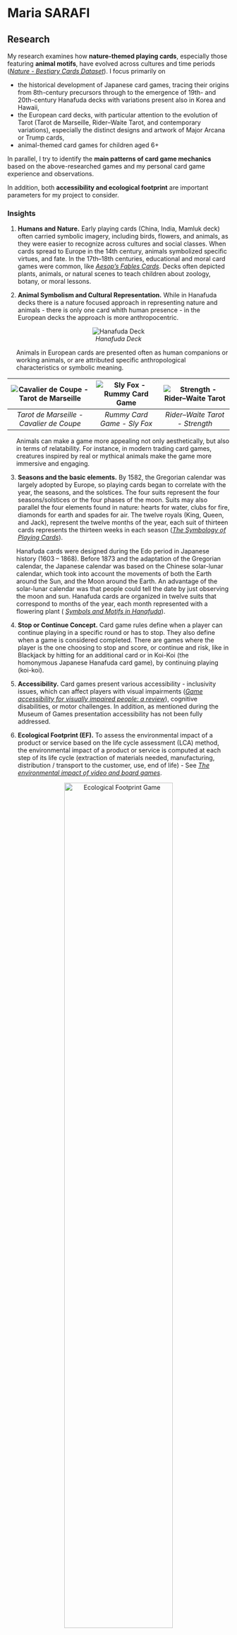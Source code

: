 # Maria SARAFI
## Research 
My research examines how <b>nature-themed playing cards</b>, especially those featuring <b>animal motifs</b>, have evolved across cultures and time periods (<i>[Nature - Bestiary Cards Dataset](https://drive.google.com/file/d/1DHTS5pODCRAs6sN-34fva-bKjNU4pooS/view?usp=share_link)</i>). I focus primarily on

- the historical development of Japanese card games, tracing their origins from 8th-century precursors through to the emergence of 19th- and 20th-century Hanafuda decks with variations present also in Korea and Hawaii,
- the European card decks, with particular attention to the evolution of Tarot (Tarot de Marseille, Rider–Waite Tarot, and contemporary variations), especially the distinct designs and artwork of Major Arcana or Trump cards,
- animal-themed card games for children aged 6+

In parallel, I try to identify the <b>main patterns of card game mechanics</b> based on the above-researched games and my personal card game experience and observations. 

In addition, both <b>accessibility and ecological footprint</b> are important parameters for my project to consider.

### Insights
1. <b>Humans and Nature.</b> Early playing cards (China, India, Mamluk deck) often carried symbolic imagery, including birds, flowers, and animals, as they were easier to recognize across cultures and social classes. When cards spread to Europe in the 14th century, animals symbolized specific virtues, and fate. In the 17th–18th centuries, educational and moral card games were common, like <i>[Aesop’s Fables Cards](https://www.wopc.co.uk/uk/aesop’s-fables)</i>. Decks often depicted plants, animals, or natural scenes to teach children about zoology, botany, or moral lessons.

2. <b>Animal Symbolism and Cultural Representation.</b> While in Hanafuda decks there is a nature focused approach in representing nature and animals - there is only one card whith human presence - in the European decks the approach is more anthropocentric.

<p style="text-align: center;">
  <img src="./Images/hanafuda_deck.jpg" alt="Hanafuda Deck">
  <br>
  <em>Hanafuda Deck</em>
</p>
 
<p style="margin-left: 4%;">
  Animals in European cards are presented often as human companions or working animals, or are attributed specific anthropological characteristics or symbolic meaning.
</p>

<!--<div style="display: flex; justify-content: center; gap: 10px;">
  <figure style="text-align: center;">
    <img src="./Images/Tarot_de_Marseille_Cavalier_de_Coupe.jpeg" alt="Cavalier de Coupe - Tarot de Marseille" style="height: 400px; object-fit: cover;">
    <figcaption>Tarot de Marseille - Cavalier de Coupe</figcaption>
  </figure>

  <figure style="text-align: center;">
    <img src="./Images/animal-rummy-sly-fox.jpg" alt="Sly Fox - Rummy Card Game" style="height: 400px; object-fit: cover;">
    <figcaption>Rummy Card Game - Sly Fox</figcaption>
  </figure>

  <figure style="text-align: center;">
    <img src="./Images/RWS_Tarot_08_Strength.jpg" alt="Strength - Rider–Waite Tarot" style="height: 400px; object-fit: cover;">
    <figcaption>Rider–Waite Tarot - Strength</figcaption>
  </figure>
</div>-->
| ![Cavalier de Coupe - Tarot de Marseille](./Images/Tarot_de_Marseille_Cavalier_de_Coupe.jpeg) | ![Sly Fox - Rummy Card Game](./Images/animal-rummy-sly-fox.jpg) | ![Strength - Rider–Waite Tarot](./Images/RWS_Tarot_08_Strength.jpg) |
|:-------------------------------:|:-------------------------------:|:-------------------------------:|
| *Tarot de Marseille - Cavalier de Coupe*                     | *Rummy Card Game - Sly Fox*                     | *Rider–Waite Tarot - Strength*                     |


<p style="margin-left: 4%;">
  Animals can make a game more appealing not only aesthetically, but also in terms of relatability. For instance, in modern trading card games, creatures inspired by real or mythical animals make the game more immersive and engaging. 
</p>

3. <b>Seasons and the basic elements.</b> By 1582, the Gregorian calendar was largely adopted by Europe, so playing cards began to correlate with the year, the seasons, and the solstices. The four suits represent the four seasons/solstices or the four phases of the moon. Suits may also parallel the four elements found in nature: hearts for water, clubs for fire, diamonds for earth and spades for air. The twelve royals (King, Queen, and Jack), represent the twelve months of the year, each suit of thirteen cards represents the thirteen weeks in each season (<i>[The Symbology of Playing Cards](https://www.artofplay.com/blogs/stories/the-symbology-of-playing-cards?srsltid=AfmBOoonOhSUILE-3qeU7HGa4MdvMwQP87YsS96Nl5cIul76PCY0DUE3)</i>). 

<p style="margin-left: 4%;">
  Hanafuda cards were designed during the Edo period in Japanese history (1603 – 1868). Before 1873 and the adaptation of the Gregorian calendar, the Japanese calendar was based on the Chinese solar-lunar calendar, which took into account the movements of both the Earth around the Sun, and the Moon around the Earth. An advantage of the solar-lunar calendar was that people could tell the date by just observing the moon and sun. Hanafuda cards are organized in twelve suits that correspond to months of the year, each month represented with a flowering plant (
  <a href="https://hanafudahawaii.com/2025/03/10/symbols-and-motifs-in-hanafuda/" target="_blank"> <i>Symbols and Motifs in Hanafuda</i></a>).
</p>

4. <b>Stop or Continue Concept.</b> Card game rules define when a player can continue playing in a specific round or has to stop. They also define when a game is considered completed. There are games where the player is the one choosing to stop and score, or continue and risk, like in Blackjack by hitting for an additional card or in Koi-Koi (the homonymous Japanese Hanafuda card game), by continuing playing (koi-koi).

5. <b>Accessibility.</b> Card games present various accessibility - inclusivity issues, which can affect players with visual impairments (<i>[Game accessibility for visually impaired people: a review](https://link.springer.com/article/10.1007/s00500-024-09827-4)</i>), cognitive disabilities, or motor challenges. In addition, as mentioned during the Museum of Games presentation accessibility has not been fully addressed.

6. <b>Ecological Footprint (EF).</b> To assess the environmental impact of a product or service based on the life cycle assessment (LCA) method, the environmental impact of a product or service is computed at each step of its life cycle (extraction of materials needed, manufacturing, distribution / transport to the customer, use, end of life) - See <i>[The environmental impact of video and board games](https://gamelab-lausanne.ch/the-environmental-impact-of-video-and-board-games/#:~:text=Materials%20are%20needed%20to%20build,well%20as%20transmit%20the%20data)</i>.

<p style="text-align: center;">
  <img src="./Images/Ecological_Footprint_Game.jpg" alt="Ecological Footprint Game" style="width: 70%">
  <br>
  Museum of Games - Ecological Footprint Game for Children
</p>

## Koi-Koi

Koi-koi is an interactive experience where the player explores the history of animal- and nature-themed cards, including Hanafuda decks and their precursors, Tarot, standard decks, and children's card games. The player first selects three animal cards, each representing one of the primary animal environments: air, earth, and water. Next, the player chooses four plant cards, each representing one of the four seasons. These selections establish a 52-card deck and a player's profile. The three animal cards determine the "royal" figures, while the four seasonal plant cards set the four suits. Based on which cards the player selects and the extent to which they continue shuffling—risking less suitable draws—a personality and emotional profile is created, simulating Tarot mechanics.

## Keyword
Symbolism

## User Journey & Prototype

<!-- <i>[User Journey](./images/user_journey.jpeg)</i>-->

<div style="display: flex; justify-content: center; gap: 10px;">
  
  <figure style="text-align: center;">
    <img src="./Images/User-Journey.jpeg" alt="User Journey" style="height: 400px; object-fit: cover;">
    <figcaption>User Journey</figcaption>
  </figure>

  <figure style="text-align: center;">
    <img src="./Images/Protocol-01-Start.jpg" alt="Start" style="height: 400px; object-fit: cover;">
    <figcaption>Start</figcaption>
  </figure>

  <figure style="text-align: center;">
    <img src="./Images/Protocol-02-Round-1-Selection.jpg" alt="Round 1 Options" style="height: 400px; object-fit: cover;">
    <figcaption>Round 1 Options</figcaption>
  </figure>
</div>

<div style="display: flex; justify-content: center; gap: 10px;">
  <figure style="text-align: center;">
    <img src="./Images/Protocol-03-Round-01.jpg" alt="Round 1 Select 3 Animal Cards" style="height: 400px; object-fit: cover;">
    <figcaption>Round 1 - Select 3 Animal Cards</figcaption>
  </figure>

  <figure style="text-align: center;">
    <img src="./Images/Protocol-04-Round-2-Selection.jpg" alt="Round 2 Options" style="height: 400px; object-fit: cover;">
    <figcaption>Round 2 Options</figcaption>
  </figure>

  <figure style="text-align: center;">
    <img src="./Images/Protocol-05-Round-02.jpg" alt="Round 1 Select 4 Plant Cards" style="height: 400px; object-fit: cover;">
    <figcaption>Round 1 - Select 4 Plant Cards</figcaption>
  </figure>
</div>

<div style="display: flex; justify-content: center; gap: 10px;">
  <figure style="text-align: center;">
    <img src="./Images/Protocol-06-End.jpg" alt="End Result 1" style="height: 400px; object-fit: cover;">
    <figcaption>End Result 1</figcaption>
  </figure>

  <figure style="text-align: center;">
    <img src="./Images/Protocol-07-End.jpg" alt="End Result 2" style="height: 400px; object-fit: cover;">
    <figcaption>End Result 2</figcaption>
  </figure>
</div>

## Novel Combinations
1. Element Animals and Season Plants
2. Shuffle 
3. Profile
